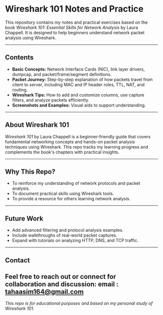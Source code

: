 # Wireshark 101 Notes and Practice

This repository contains my notes and practical exercises based on the book *Wireshark 101: Essential Skills for Network Analysis* by Laura Chappell. It is designed to help beginners understand network packet analysis using Wireshark.

---

## Contents

- **Basic Concepts:** Network Interface Cards (NIC), link layer drivers, dumpcap, and packet/frame/segment definitions.
- **Packet Journey:** Step-by-step explanation of how packets travel from client to server, including MAC and IP header roles, TTL, NAT, and routing.
- **Wireshark Tips:** How to add and customize columns, use capture filters, and analyze packets efficiently.
- **Screenshots and Examples:** Visual aids to support understanding.

---

## About Wireshark 101

*Wireshark 101* by Laura Chappell is a beginner-friendly guide that covers fundamental networking concepts and hands-on packet analysis techniques using Wireshark. This repo tracks my learning progress and complements the book's chapters with practical insights.

---

## Why This Repo?

- To reinforce my understanding of network protocols and packet analysis.
- To document practical skills using Wireshark tools.
- To provide a resource for others learning network analysis.

---

## Future Work

- Add advanced filtering and protocol analysis examples.
- Include walkthroughs of real-world packet captures.
- Expand with tutorials on analyzing HTTP, DNS, and TCP traffic.

---

## Contact

Feel free to reach out or connect for collaboration and discussion:
email : tahaasim164@gmail.com
---

*This repo is for educational purposes and based on my personal study of Wireshark 101.*

